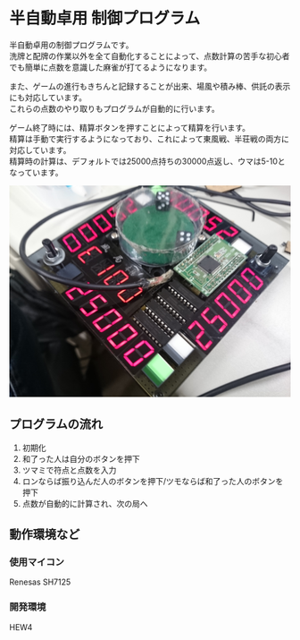 # 半自動卓用 制御プログラム
半自動卓用の制御プログラムです。  
洗牌と配牌の作業以外を全て自動化することによって、点数計算の苦手な初心者でも簡単に点数を意識した麻雀が打てるようになります。

また、ゲームの進行もきちんと記録することが出来、場風や積み棒、供託の表示にも対応しています。  
これらの点数のやり取りもプログラムが自動的に行います。

ゲーム終了時には、精算ボタンを押すことによって精算を行います。  
精算は手動で実行するようになっており、これによって東風戦、半荘戦の両方に対応しています。  
精算時の計算は、デフォルトでは25000点持ちの30000点返し、ウマは5-10となっています。

![](./img/overview.jpg)

## プログラムの流れ
1. 初期化
2. 和了った人は自分のボタンを押下
3. ツマミで符点と点数を入力
4. ロンならば振り込んだ人のボタンを押下/ツモならば和了った人のボタンを押下
5. 点数が自動的に計算され、次の局へ

## 動作環境など

### 使用マイコン
Renesas SH7125

### 開発環境
HEW4